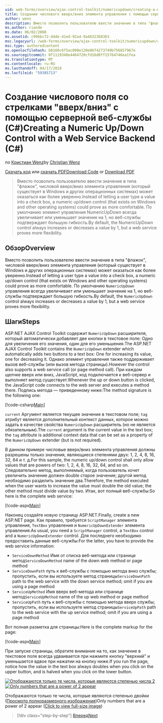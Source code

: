 ```yaml
---
uid: web-forms/overview/ajax-control-toolkit/numericupdown/creating-a-numeric-up-down-control-with-a-web-service-backend-cs
title: Создание числового вверх/вниз элемента управления с помощью серверной веб-службы (C#) | Документация Майкрософт
author: wenz
description: Вместо позволить пользователю ввести значение в типа "флажок", числовой вверх/вниз элемента управления (который существует в Windows и других операционных системах) может оказаться как дополнительные c...
ms.author: riande
ms.date: 06/02/2008
ms.assetid: c99bbc72-d4de-41ed-92a4-9a4632368363
msc.legacyurl: /web-forms/overview/ajax-control-toolkit/numericupdown/creating-a-numeric-up-down-control-with-a-web-service-backend-cs
msc.type: authoredcontent
ms.openlocfilehash: b8160c6f5ac090e120e86f4273749b756857967e
ms.sourcegitcommit: 0f1119340e4464720cfd16d0ff15764746ea1fea
ms.translationtype: MT
ms.contentlocale: ru-RU
ms.lasthandoff: 04/17/2019
ms.locfileid: "59385713"
---
```

# <a name="creating-a-numeric-updown-control-with-a-web-service-backend-c"></a><span data-ttu-id="5a524-103">Создание числового поля со стрелками "вверх/вниз" с помощью серверной веб-службы (C#)</span><span class="sxs-lookup"><span data-stu-id="5a524-103">Creating a Numeric Up/Down Control with a Web Service Backend (C#)</span></span>

<span data-ttu-id="5a524-104">по [Кристиан Wenz](https://github.com/wenz)</span><span class="sxs-lookup"><span data-stu-id="5a524-104">by [Christian Wenz](https://github.com/wenz)</span></span>

<span data-ttu-id="5a524-105">[Скачать код](http://download.microsoft.com/download/9/3/f/93f8daea-bebd-4821-833b-95205389c7d0/numericupdown1.cs.zip) или [скачать PDF](http://download.microsoft.com/download/2/d/c/2dc10e34-6983-41d4-9c08-f78f5387d32b/numericupdown1CS.pdf)</span><span class="sxs-lookup"><span data-stu-id="5a524-105">[Download Code](http://download.microsoft.com/download/9/3/f/93f8daea-bebd-4821-833b-95205389c7d0/numericupdown1.cs.zip) or [Download PDF](http://download.microsoft.com/download/2/d/c/2dc10e34-6983-41d4-9c08-f78f5387d32b/numericupdown1CS.pdf)</span></span>

> <span data-ttu-id="5a524-106">Вместо позволить пользователю ввести значение в типа "флажок", числовой вверх/вниз элемента управления (который существует в Windows и других операционных системах) может оказаться как более уверенно.</span><span class="sxs-lookup"><span data-stu-id="5a524-106">Instead of letting a user type a value into a check box, a numeric up/down control (that exists on Windows and other operating systems) could prove as more comfortable.</span></span> <span data-ttu-id="5a524-107">По умолчанию элемент управления NumericUpDown всегда увеличивает или уменьшает значение на 1, но веб-службы подтверждает большую гибкость.</span><span class="sxs-lookup"><span data-stu-id="5a524-107">By default, the NumericUpDown control always increases or decreases a value by 1, but a web service proves more flexibility.</span></span>


## <a name="overview"></a><span data-ttu-id="5a524-108">Обзор</span><span class="sxs-lookup"><span data-stu-id="5a524-108">Overview</span></span>

<span data-ttu-id="5a524-109">Вместо позволить пользователю ввести значение в типа "флажок", числовой вверх/вниз элемента управления (который существует в Windows и других операционных системах) может оказаться как более уверенно.</span><span class="sxs-lookup"><span data-stu-id="5a524-109">Instead of letting a user type a value into a check box, a numeric up/down control (that exists on Windows and other operating systems) could prove as more comfortable.</span></span> <span data-ttu-id="5a524-110">По умолчанию `NumericUpDown` управления всегда увеличивает или уменьшает значение на 1, но веб-службы подтверждает большую гибкость.</span><span class="sxs-lookup"><span data-stu-id="5a524-110">By default, the `NumericUpDown` control always increases or decreases a value by 1, but a web service proves more flexibility.</span></span>

## <a name="steps"></a><span data-ttu-id="5a524-111">Шаги</span><span class="sxs-lookup"><span data-stu-id="5a524-111">Steps</span></span>

<span data-ttu-id="5a524-112">ASP.NET AJAX Control Toolkit содержит `NumericUpDown` расширителя, который автоматически добавляет две кнопки в текстовое поле: Одно для увеличения его значения, один для его уменьшения.</span><span class="sxs-lookup"><span data-stu-id="5a524-112">The ASP.NET AJAX Control Toolkit contains the `NumericUpDown` extender which automatically adds two buttons to a text box: One for increasing its value, one for decreasing it.</span></span> <span data-ttu-id="5a524-113">Однако элемент управления также поддерживает вызов веб-службы (или вызов метода страницы).</span><span class="sxs-lookup"><span data-stu-id="5a524-113">However the control also supports a web service call (or page method call).</span></span> <span data-ttu-id="5a524-114">При каждом щелчке вверх или вниз, JavaScript, код подключается к веб-сервер и выполняет метод существует.</span><span class="sxs-lookup"><span data-stu-id="5a524-114">Whenever the up or down button is clicked, the JavaScript code connects to the web server and executes a method there.</span></span> <span data-ttu-id="5a524-115">Подпись метода — приведенному ниже:</span><span class="sxs-lookup"><span data-stu-id="5a524-115">The method signature is the following one:</span></span>

[!code-csharp[Main](creating-a-numeric-up-down-control-with-a-web-service-backend-cs/samples/sample1.cs)]

<span data-ttu-id="5a524-116">`current` Аргумент является текущее значение в текстовом поле; `tag` атрибут является дополнительный контекст данных, которое можно задать в качестве свойства `NumericUpDown` расширитель (но не является обязательным).</span><span class="sxs-lookup"><span data-stu-id="5a524-116">The `current` argument is the current value in the text box; the `tag` attribute is additional context data that can be set as a property of the `NumericUpDown` extender (but is not required).</span></span>

<span data-ttu-id="5a524-117">В данном примере числовые вверх/вниз элемента управления должны разрешены только значения, являющиеся степенями двух: 1, 2, 4, 8, 16, 32, 64 и т. д.</span><span class="sxs-lookup"><span data-stu-id="5a524-117">For this sample, the numeric up/down control shall only allow values that are powers of two: 1, 2, 4, 8, 16, 32, 64, and so on.</span></span> <span data-ttu-id="5a524-118">Следовательно метод, выполняемый, когда пользователь хочет увеличить значение должен double старое значение; другой метод необходимо разделить значение два.</span><span class="sxs-lookup"><span data-stu-id="5a524-118">Therefore, the method executed when the user wants to increase the value must double the old value; the other method must divide value by two.</span></span> <span data-ttu-id="5a524-119">Итак, вот полный веб-службы:</span><span class="sxs-lookup"><span data-stu-id="5a524-119">So here is the complete web service:</span></span>

[!code-aspx[Main](creating-a-numeric-up-down-control-with-a-web-service-backend-cs/samples/sample2.aspx)]

<span data-ttu-id="5a524-120">Наконец создайте новую страницу ASP.NET.</span><span class="sxs-lookup"><span data-stu-id="5a524-120">Finally, create a new ASP.NET page.</span></span> <span data-ttu-id="5a524-121">Как правило, требуется `ScriptManager` элемента управления, `TextBox` управления и `NumericUpDownExtender` элемента управления.</span><span class="sxs-lookup"><span data-stu-id="5a524-121">As usual, you need a `ScriptManager` control, a `TextBox` control and a `NumericUpDownExtender` control.</span></span> <span data-ttu-id="5a524-122">Для последнего необходимо предоставить данные веб-службы:</span><span class="sxs-lookup"><span data-stu-id="5a524-122">For the latter, you have to provide the web service information:</span></span>

- <span data-ttu-id="5a524-123">`ServiceDownMethod` Имя от списка веб-метода или странице метод</span><span class="sxs-lookup"><span data-stu-id="5a524-123">`ServiceDownMethod` name of the down web method or page method</span></span>
- <span data-ttu-id="5a524-124">`ServiceDownPath` путь к веб-службы с помощью метода вниз службы; пропустить, если вы используете метод страницы</span><span class="sxs-lookup"><span data-stu-id="5a524-124">`ServiceDownPath` path to the web service with the down service method; omit if you are using a page method</span></span>
- <span data-ttu-id="5a524-125">`ServiceUpMethod` Имя вверх веб-метода или странице метод</span><span class="sxs-lookup"><span data-stu-id="5a524-125">`ServiceUpMethod` name of the up web method or page method</span></span>
- <span data-ttu-id="5a524-126">`ServiceUpPath` путь к веб-службы с помощью метода вверх службы; пропустить, если вы используете метод страницы</span><span class="sxs-lookup"><span data-stu-id="5a524-126">`ServiceUpPath` path to the web service with the up service method; omit if you are using a page method</span></span>

<span data-ttu-id="5a524-127">Вот полная разметка для страницы:</span><span class="sxs-lookup"><span data-stu-id="5a524-127">Here is the complete markup for the page:</span></span>

[!code-aspx[Main](creating-a-numeric-up-down-control-with-a-web-service-backend-cs/samples/sample3.aspx)]

<span data-ttu-id="5a524-128">При запуске страницы, обратите внимание на то, как значение в текстовое поле всегда удваивается при нажмите кнопку "верхний" и уменьшается вдвое при нажатии на кнопку ниже.</span><span class="sxs-lookup"><span data-stu-id="5a524-128">If you run the page, notice how the value in the text box always doubles when you click on the upper button, and is halved when you click on the lower button.</span></span>


<span data-ttu-id="5a524-129">[![Отображаются только те числа, которые являются степенью числа 2](creating-a-numeric-up-down-control-with-a-web-service-backend-cs/_static/image2.png)](creating-a-numeric-up-down-control-with-a-web-service-backend-cs/_static/image1.png)</span><span class="sxs-lookup"><span data-stu-id="5a524-129">[![Only numbers that are a power of 2 appear](creating-a-numeric-up-down-control-with-a-web-service-backend-cs/_static/image2.png)](creating-a-numeric-up-down-control-with-a-web-service-backend-cs/_static/image1.png)</span></span>

<span data-ttu-id="5a524-130">Отображаются только те числа, которые являются степенью двойки ([Просмотр полноразмерного изображения](creating-a-numeric-up-down-control-with-a-web-service-backend-cs/_static/image3.png))</span><span class="sxs-lookup"><span data-stu-id="5a524-130">Only numbers that are a power of 2 appear ([Click to view full-size image](creating-a-numeric-up-down-control-with-a-web-service-backend-cs/_static/image3.png))</span></span>

> [!div class="step-by-step"]
> [<span data-ttu-id="5a524-131">Вперед</span><span class="sxs-lookup"><span data-stu-id="5a524-131">Next</span></span>](creating-a-numeric-up-down-control-with-a-web-service-backend-vb.md)
